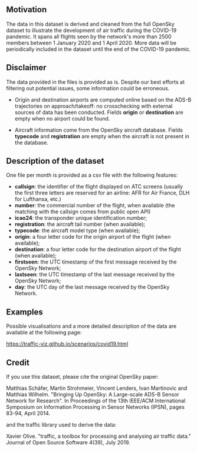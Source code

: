 ## Motivation

The data in this dataset is derived and cleaned from the full OpenSky
dataset to illustrate the development of air traffic during the COVID-19 pandemic. 
It spans all flights seen by the network's more than 2500 members between 
1 January 2020 and 1 April 2020. More data will be periodically
included in the dataset until the end of the COVID-19 pandemic.


## Disclaimer

The data provided in the files is provided as is. Despite our best efforts at 
filtering out potential issues, some information could be erroneous.

- Origin and destination airports are computed online based on the ADS-B
  trajectories on approach/takeoff: no crosschecking with external sources of 
  data has been conducted. Fields **origin** or **destination** are empty
  when no airport could be found.
  
- Aircraft information come from the OpenSky aircraft database. Fields
  **typecode** and **registration** are empty when the aircraft is not
  present in the database.


## Description of the dataset

One file per month is provided as a csv file with the following
features:

- **callsign**: the identifier of the flight displayed on ATC screens
  (usually the first three letters are reserved for an airline: AFR
  for Air France, DLH for Lufthansa, etc.)
- **number**: the commercial number of the flight, when available (the
  matching with the callsign comes from public open API)
- **icao24**: the transponder unique identification number;
- **registration**: the aircraft tail number (when available);
- **typecode**: the aircraft model type (when available);
- **origin**: a four letter code for the origin airport of the flight
  (when available);
- **destination**: a four letter code for the destination airport of
  the flight (when available);
- **firstseen**: the UTC timestamp of the first message received by
  the OpenSky Network;
- **lastseen**: the UTC timestamp of the last message received by the
  OpenSky Network;
- **day**: the UTC day of the last message received by the OpenSky
  Network.


## Examples

Possible visualisations and a more detailed description of the data are 
available at the following page:

<https://traffic-viz.github.io/scenarios/covid19.html>


## Credit 

If you use this dataset, please cite the original OpenSky paper:

Matthias Schäfer, Martin Strohmeier, Vincent Lenders, Ivan Martinovic and Matthias Wilhelm.
"Bringing Up OpenSky: A Large-scale ADS-B Sensor Network for Research".
In Proceedings of the 13th IEEE/ACM International Symposium on Information Processing in Sensor Networks (IPSN), pages 83-94, April 2014.

and the traffic library used to derive the data:

Xavier Olive.
"traffic, a toolbox for processing and analysing air traffic data."
Journal of Open Source Software 4(39), July 2019.



